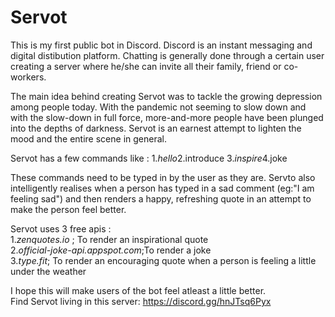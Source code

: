 # Servot
This is my first public bot in Discord.
Discord is an instant messaging and digital distibution platform. Chatting is generally done through a certain user creating a server where he/she can invite all their family, friend
or co-workers.

The main idea behind creating Servot was to tackle the growing depression among people today. With the pandemic not seeming to slow down and with the slow-down in full force, more-and-more people have been plunged into the depths of darkness. Servot is an earnest attempt to lighten the mood and the entire scene in general.

Servot has a few commands like :
1.$hello
2.$introduce
3.$inspire
4.$joke

These commands need to be typed in by the user as they are. Servto also intelligently realises when a person has typed in a sad comment (eg:"I am feeling sad") and then renders a happy, refreshing quote in an attempt to make the person feel better.

Servot uses 3 free apis :\
1.*zenquotes.io* ; To render an inspirational quote\
2.*official-joke-api.appspot.com*;To render a joke\
3.*type.fit*; To render an encouraging quote when a person is feeling a little under the weather

I hope this will make users of the bot feel atleast a little better.\
Find Servot living in this server: https://discord.gg/hnJTsq6Pyx 
